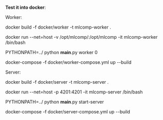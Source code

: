 **Test it into docker**:

Worker:

docker build -f docker/worker -t mlcomp-worker .

docker run --net=host -v /opt/mlcomp/:/opt/mlcomp -it mlcomp-worker /bin/bash 

PYTHONPATH=../ python __main__.py worker 0

docker-compose -f docker/worker-compose.yml up --build

Server:

docker build -f docker/server -t mlcomp-server .

docker run --net=host -p 4201:4201 -it mlcomp-server /bin/bash 

PYTHONPATH=../ python __main__.py start-server

docker-compose -f docker/server-compose.yml up  --build                                                                                                                                                                             